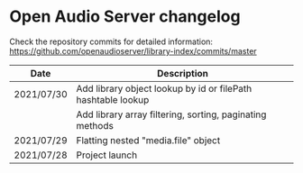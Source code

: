 # Open Audio Server changelog

Check the repository commits for detailed information:  
https://github.com/openaudioserver/library-index/commits/master

| Date       | Description                                                      |
|------------|------------------------------------------------------------------|
| 2021/07/30 | Add library object lookup by id or filePath hashtable lookup     |
|            | Add library array filtering, sorting, paginating methods         |
| 2021/07/29 | Flatting nested "media.file" object                              |
| 2021/07/28 | Project launch                                                   |

